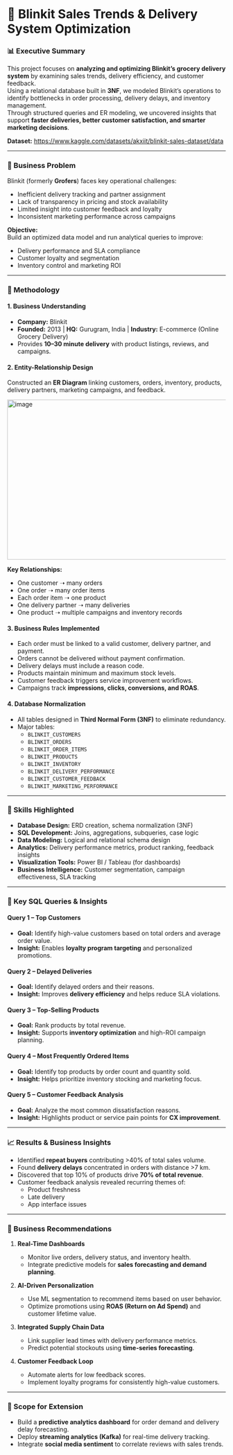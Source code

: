 # 🚚 Blinkit Sales Trends & Delivery System Optimization

### 📊 Executive Summary
This project focuses on **analyzing and optimizing Blinkit’s grocery delivery system** by examining sales trends, delivery efficiency, and customer feedback.  
Using a relational database built in **3NF**, we modeled Blinkit’s operations to identify bottlenecks in order processing, delivery delays, and inventory management.  
Through structured queries and ER modeling, we uncovered insights that support **faster deliveries, better customer satisfaction, and smarter marketing decisions**.

**Dataset:** https://www.kaggle.com/datasets/akxiit/blinkit-sales-dataset/data

---

### 💼 Business Problem
Blinkit (formerly **Grofers**) faces key operational challenges:
- Inefficient delivery tracking and partner assignment  
- Lack of transparency in pricing and stock availability  
- Limited insight into customer feedback and loyalty  
- Inconsistent marketing performance across campaigns  

**Objective:**  
Build an optimized data model and run analytical queries to improve:
- Delivery performance and SLA compliance  
- Customer loyalty and segmentation  
- Inventory control and marketing ROI  

---

### 🧩 Methodology

#### 1. **Business Understanding**
- **Company:** Blinkit  
- **Founded:** 2013 | **HQ:** Gurugram, India | **Industry:** E-commerce (Online Grocery Delivery)  
- Provides **10–30 minute delivery** with product listings, reviews, and campaigns.  

#### 2. **Entity-Relationship Design**
Constructed an **ER Diagram** linking customers, orders, inventory, products, delivery partners, marketing campaigns, and feedback.  

<img width="940" height="369" alt="image" src="https://github.com/user-attachments/assets/5589e3e1-d963-4e04-bbb0-0f83b9c08dc7" />



**Key Relationships:**
- One customer ➝ many orders  
- One order ➝ many order items  
- Each order item ➝ one product  
- One delivery partner ➝ many deliveries  
- One product ➝ multiple campaigns and inventory records  

#### 3. **Business Rules Implemented**
- Each order must be linked to a valid customer, delivery partner, and payment.  
- Orders cannot be delivered without payment confirmation.  
- Delivery delays must include a reason code.  
- Products maintain minimum and maximum stock levels.  
- Customer feedback triggers service improvement workflows.  
- Campaigns track **impressions, clicks, conversions, and ROAS**.  

#### 4. **Database Normalization**
- All tables designed in **Third Normal Form (3NF)** to eliminate redundancy.  
- Major tables:  
  - `BLINKIT_CUSTOMERS`  
  - `BLINKIT_ORDERS`  
  - `BLINKIT_ORDER_ITEMS`  
  - `BLINKIT_PRODUCTS`  
  - `BLINKIT_INVENTORY`  
  - `BLINKIT_DELIVERY_PERFORMANCE`  
  - `BLINKIT_CUSTOMER_FEEDBACK`  
  - `BLINKIT_MARKETING_PERFORMANCE`  

---

### 🧠 Skills Highlighted
- **Database Design:** ERD creation, schema normalization (3NF)  
- **SQL Development:** Joins, aggregations, subqueries, case logic  
- **Data Modeling:** Logical and relational schema design  
- **Analytics:** Delivery performance metrics, product ranking, feedback insights  
- **Visualization Tools:** Power BI / Tableau (for dashboards)  
- **Business Intelligence:** Customer segmentation, campaign effectiveness, SLA tracking  

---

### 🧮 Key SQL Queries & Insights

#### **Query 1 – Top Customers**
- **Goal:** Identify high-value customers based on total orders and average order value.  
- **Insight:** Enables **loyalty program targeting** and personalized promotions.

#### **Query 2 – Delayed Deliveries**
- **Goal:** Identify delayed orders and their reasons.  
- **Insight:** Improves **delivery efficiency** and helps reduce SLA violations.

#### **Query 3 – Top-Selling Products**
- **Goal:** Rank products by total revenue.  
- **Insight:** Supports **inventory optimization** and high-ROI campaign planning.

#### **Query 4 – Most Frequently Ordered Items**
- **Goal:** Identify top products by order count and quantity sold.  
- **Insight:** Helps prioritize inventory stocking and marketing focus.

#### **Query 5 – Customer Feedback Analysis**
- **Goal:** Analyze the most common dissatisfaction reasons.  
- **Insight:** Highlights product or service pain points for **CX improvement**.

---

### 📈 Results & Business Insights
- Identified **repeat buyers** contributing >40% of total sales volume.  
- Found **delivery delays** concentrated in orders with distance >7 km.  
- Discovered that top 10% of products drive **70% of total revenue**.  
- Customer feedback analysis revealed recurring themes of:
  - Product freshness  
  - Late delivery  
  - App interface issues  

---

### 🚀 Business Recommendations

1. **Real-Time Dashboards**  
   - Monitor live orders, delivery status, and inventory health.  
   - Integrate predictive models for **sales forecasting and demand planning**.

2. **AI-Driven Personalization**  
   - Use ML segmentation to recommend items based on user behavior.  
   - Optimize promotions using **ROAS (Return on Ad Spend)** and customer lifetime value.

3. **Integrated Supply Chain Data**  
   - Link supplier lead times with delivery performance metrics.  
   - Predict potential stockouts using **time-series forecasting**.

4. **Customer Feedback Loop**  
   - Automate alerts for low feedback scores.  
   - Implement loyalty programs for consistently high-value customers.

---

### 🔮 Scope for Extension
- Build a **predictive analytics dashboard** for order demand and delivery delay forecasting.  
- Deploy **streaming analytics (Kafka)** for real-time delivery tracking.  
- Integrate **social media sentiment** to correlate reviews with sales trends.  

